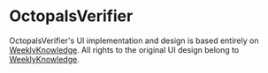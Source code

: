 # OctopalsVerifier
 
OctopalsVerifier's UI implementation and design is based entirely on [WeeklyKnowledge](https://www.curseforge.com/wow/addons/weeklyknowledge).
All rights to the original UI design belong to [WeeklyKnowledge](https://www.curseforge.com/wow/addons/weeklyknowledge).
